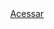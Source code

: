  <div style="text-align: center;">
    <a href="https://wangeloow.github.io/prototipo-modal-aniverario/">Acessar</a>
 </div>
